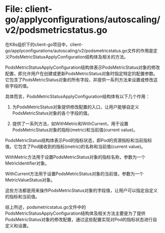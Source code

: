 # File: client-go/applyconfigurations/autoscaling/v2/podsmetricstatus.go

在K8s组织下的client-go项目中，client-go/applyconfigurations/autoscaling/v2/podsmetricstatus.go文件的作用是定义PodsMetricStatusApplyConfiguration结构体及相关的方法。

PodsMetricStatusApplyConfiguration结构体表示PodsMetricStatus对象的修改配置，即允许用户在创建或更新PodsMetricStatus对象时指定特定的配置参数。它包含了PodsMetricStatus对象的所有字段，并提供一系列方法来设置或修改这些字段的值。

具体而言，PodsMetricStatusApplyConfiguration结构体有以下几个作用：

1. 为PodsMetricStatus对象提供修改配置的入口，让用户能够自定义PodsMetricStatus对象的各个字段的值。

2. 提供了一系列方法，如WithMetric和WithCurrent，用于设置PodsMetricStatus对象的指标(metric)和当前值(current value)。

PodsMetricStatus结构体表示Pod的指标状态，即Pod的资源指标和当前指标值。它包含了Pod接收到的指标(metric)的名称和当前值(current value)。

WithMetric方法用于设置PodsMetricStatus对象的指标名称，参数为一个MetricIdentifier对象。

WithCurrent方法用于设置PodsMetricStatus对象的当前值，参数为一个MetricValueStatus对象。

这些方法都是用来操作PodsMetricStatus对象的字段值，让用户可以指定自定义的指标和当前值。

综上所述，podsmetricstatus.go文件中的PodsMetricStatusApplyConfiguration结构体及相关方法主要是为了提供PodsMetricStatus对象的修改配置，通过这些配置实现对Pod的指标状态进行自定义和设置。


